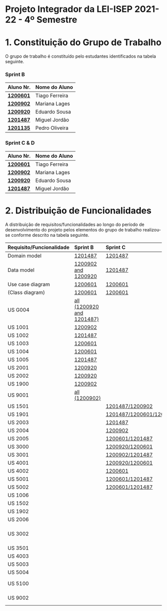 # Projeto Integrador da LEI-ISEP 2021-22 - 4º Semestre

# 1. Constituição do Grupo de Trabalho

O grupo de trabalho é constituído pelo estudantes identificados na tabela seguinte.

### Sprint B
| Aluno Nr.                      | Nome do Aluno  |
|--------------------------------|----------------|
| **[1200601](SprintB/1200601)** | Tiago Ferreira |
| **[1200902](SprintB/1200902)** | Mariana Lages  |
| **[1200920](SprintB/1200920)** | Eduardo Sousa  |
| **[1201487](SprintB/1201487)** | Miguel Jordão  |
| **[1201135](SprintB/1201135)** | Pedro Oliveira |

### Sprint C & D
| Aluno Nr.                      | Nome do Aluno  |
|--------------------------------|----------------|
| **[1200601](SprintC/1200601)** | Tiago Ferreira |
| **[1200902](SprintC/1200902)** | Mariana Lages  |
| **[1200920](SprintC/1200920)** | Eduardo Sousa  |
| **[1201487](SprintC/1201487)** | Miguel Jordão  |


# 2. Distribuição de Funcionalidades ###

A distribuição de requisitos/funcionalidades ao longo do período de desenvolvimento do projeto pelos elementos do grupo de trabalho realizou-se conforme descrito na tabela seguinte.

| Requisito/Funcionalidade | Sprint B                                         | Sprint C                                                    | Sprint D                                                |
|:-------------------------|:-------------------------------------------------|:------------------------------------------------------------|:--------------------------------------------------------|
| Domain model             | [1201487](SprintB/DM.svg)                        | [1201487](SprintC/DM.svg)                                   | [1201487](SprintD/DM.svg)                               |
| Data model               | [1200902 and 1200920](SprintB/ModeloDeDados.svg) | [1201487](SprintC/ModeloDeDados.svg)                        | [1201487](SprintD/ModeloDeDados.svg)                    |
| Use case diagram         | [1200601](SprintB/UseCaseDiagram.svg)            | [1200601](SprintC/UseCaseDiagram.svg)                       | [1200601](SprintD/UseCaseDiagram.svg)                   |
| (Class diagram)          | [1200601](SprintB/CD.svg)                        | [1200601](SprintC/CD.svg)                                   | [1200601](SprintD/CD.svg)                               |
| US G004                  | [all (1200920 and 1201487)]()                    |                                                             |                                                         |
| US 1001                  | [1200902](SprintB/1200902/US1001/US1001.md)      |                                                             |                                                         |
| US 1002                  | [1201487](SprintB/1201487/US1002/US1002.md)      |                                                             |                                                         |
| US 1003                  | [1200601](SprintB/1200601/US1003/US1003.md)      |                                                             |                                                         |
| US 1004                  | [1200601](SprintB/1200601/US1004/US1004.md)      |                                                             |                                                         |
| US 1005                  | [1201487](SprintB/1201487/US1005/US1005.md)      |                                                             |                                                         |
| US 2001                  | [1200920](SprintB/1200920/US2001/US2001.md)      |                                                             |                                                         |
| US 2002                  | [1200920](SprintB/1200920/US2002/US2002.md)      |                                                             |                                                         |
| US 1900                  | [1200902](SprintB/1200902/US1900/US1900.md)      |                                                             |                                                         |
| US 9001                  | [all (1200902)](SprintB/SprintB_US9001.pptx)     |                                                             |                                                         |
| US 1501                  |                                                  | [1201487/1200902](SprintC/1201487/US1501/US1501.md)         |                                                         |
| US 1901                  |                                                  | [1201487/1200601/1200920](SprintC/1201487/US1901/US1901.md) |                                                         |
| US 2003                  |                                                  | [1201487](SprintC/1201487/US2003/US2003.md)                 |                                                         |
| US 2004                  |                                                  | [1200902](SprintC/1200902/US2004/US2004.md)                 |                                                         |
| US 2005                  |                                                  | [1200601/1201487](SprintC/1200601/US2005/US2005.md)         |                                                         |
| US 3000                  |                                                  | [1200920/1200601](SprintC/1200920/US3000/US3000.md)         |                                                         |
| US 3001                  |                                                  | [1200902/1201487](SprintC/1200902/US3001/US3001.md)         |                                                         |
| US 4001                  |                                                  | [1200920/1200601](SprintC/1200920/US4001/US4001.md)         |                                                         |
| US 4002                  |                                                  | [1200601](SprintC/1200601/US4002/US4002.md)                 |                                                         |
| US 5001                  |                                                  | [1200601/1201487](SprintC/1201487/US5001/US5001.md)         |                                                         |
| US 5002                  |                                                  | [1200601/1201487](SprintC/1200601/US5002/US5002.md)         |                                                         |
| US 1006                  |                                                  |                                                             | [1200601](SprintD/1200601/US1006/US1006.md)             |
| US 1502                  |                                                  |                                                             | [1200902](SprintD/1200902/US1502/US1502.md)             |
| US 1902                  |                                                  |                                                             | [1201487](SprintD/1201487/US1902/US1902.md)             |
| US 2006                  |                                                  |                                                             | [1201487](SprintD/1201487/US2006/US2006.md)             |
| US 3002                  |                                                  |                                                             | [1200902 and 1201487](SprintD/1200902/US3002/US3002.md) |
| US 3501                  |                                                  |                                                             | [1200920](SprintD/1200920/US3501/US3501.md)             |
| US 4003                  |                                                  |                                                             | [1200920](SprintD/1200920/US4003/US4003.md)             |
| US 5003                  |                                                  |                                                             | [1200920](SprintD/1200920/US5003/US5003.md)             |
| US 5004                  |                                                  |                                                             | [1200601](SprintD/1200601/US5004/US5004.md)             |
| US 5100                  |                                                  |                                                             | [all (1200920)](SprintD/1201487/US5100/US5100.md)       |
| US 9002                  |                                                  |                                                             | [all (1200902)](SprintD/SprintD_US9002.pptx)            |
